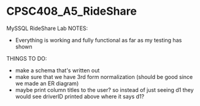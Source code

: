 # CPSC408_A5_RideShare
MySSQL RideShare Lab
NOTES:
- Everything is working and fully functional as far as my testing has shown

THINGS TO DO:
- make a schema that's written out
- make sure that we have 3rd form normalization (should be good since we made an ER diagram)
- maybe print column titles to the user? so instead of just seeing d1 they would see driverID printed above where it says d1?


